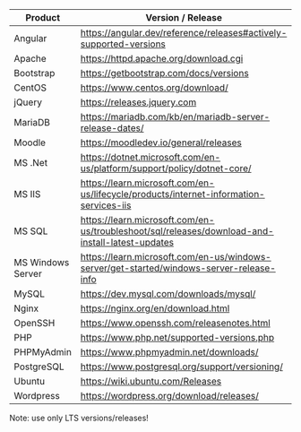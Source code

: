 | Product            | Version / Release                                                   |
|--------------------|---------------------------------------------------------------------|
| Angular            | https://angular.dev/reference/releases#actively-supported-versions  |  
| Apache             | https://httpd.apache.org/download.cgi                               |
| Bootstrap          | https://getbootstrap.com/docs/versions                              |
| CentOS             | https://www.centos.org/download/                                    |
| jQuery             | https://releases.jquery.com                                         |
| MariaDB            | https://mariadb.com/kb/en/mariadb-server-release-dates/             |
| Moodle             | https://moodledev.io/general/releases                               |
| MS .Net            | https://dotnet.microsoft.com/en-us/platform/support/policy/dotnet-core/ |
| MS IIS             | https://learn.microsoft.com/en-us/lifecycle/products/internet-information-services-iis |
| MS SQL             | https://learn.microsoft.com/en-us/troubleshoot/sql/releases/download-and-install-latest-updates |
| MS Windows Server  | https://learn.microsoft.com/en-us/windows-server/get-started/windows-server-release-info |
| MySQL              | https://dev.mysql.com/downloads/mysql/                              |
| Nginx              | https://nginx.org/en/download.html                                  |
| OpenSSH            | https://www.openssh.com/releasenotes.html                           |
| PHP                | https://www.php.net/supported-versions.php                          |
| PHPMyAdmin         | https://www.phpmyadmin.net/downloads/                               |
| PostgreSQL         | https://www.postgresql.org/support/versioning/                      |
| Ubuntu             | https://wiki.ubuntu.com/Releases                                    |
| Wordpress          | https://wordpress.org/download/releases/                            |

Note: use only LTS versions/releases!
